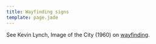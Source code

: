 ```yaml
---
title: Wayfinding signs
template: page.jade
---
```


See Kevin Lynch, Image of the City  (1960) on [wayfinding](https://gist.github.com/louh/c9c2c22c443f90348e5e).

